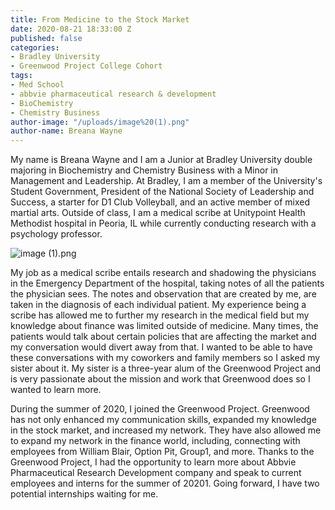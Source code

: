 ```yaml
---
title: From Medicine to the Stock Market
date: 2020-08-21 18:33:00 Z
published: false
categories:
- Bradley University
- Greenwood Project College Cohort
tags:
- Med School
- abbvie pharmaceutical research & development
- BioChemistry
- Chemistry Business
author-image: "/uploads/image%20(1).png"
author-name: Breana Wayne
---
```


My name is Breana Wayne and I am a Junior at Bradley University double majoring in Biochemistry and Chemistry Business with a Minor in Management and Leadership. At Bradley, I am a member of the University's Student Government, President of the National Society of Leadership and Success, a starter for D1 Club Volleyball, and an active member of mixed martial arts. Outside of class, I am a medical scribe at  Unitypoint Health Methodist hospital in Peoria, IL while currently conducting research with a psychology professor. 

![image (1).png](/uploads/image%20(1).png)

My job as a medical scribe entails research and shadowing the physicians in the Emergency Department of the hospital, taking notes of all the patients the physician sees. The notes and observation that are created by me, are taken in the diagnosis of each individual patient. My experience being a scribe has allowed me to further my research in the medical field but my knowledge about finance was limited outside of medicine. Many times, the patients would talk about certain policies that are affecting the market and my conversation would divert away from that. I wanted to be able to have these conversations with my coworkers and family members so I asked my sister about it. My sister is a three-year alum of the Greenwood Project and is very passionate about the mission and work that Greenwood does so I wanted to learn more. 

During the summer of 2020, I joined the Greenwood Project. Greenwood has not only enhanced my communication skills, expanded my knowledge in the stock market, and increased my network. They have also allowed me to expand my network in the finance world, including, connecting with employees from William Blair, Option Pit, Group1, and more. Thanks to the Greenwood Project, I had the opportunity to learn more about Abbvie Pharmaceutical Research Development company and speak to current employees and interns for the summer of 20201. Going forward, I have two potential internships waiting for me. 